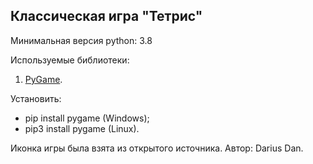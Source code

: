 ## Классическая игра "Тетрис"

Минимальная версия python: 3.8

Используемые библиотеки:
1. [PyGame](https://pypi.org/project/pygame/).

Установить: 
* pip install pygame (Windows);
* pip3 install pygame (Linux).

Иконка игры была взята из открытого источника. Автор: Darius Dan.
